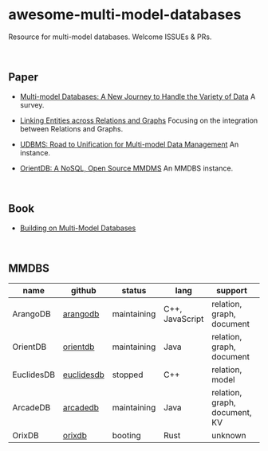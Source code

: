 # awesome-multi-model-databases

Resource for multi-model databases. Welcome ISSUEs & PRs.

    

## Paper

- [Multi-model Databases: A New Journey to Handle the Variety of Data](https://dl.acm.org/doi/pdf/10.1145/3323214) A survey.

- [Linking Entities across Relations and Graphs](https://www.disi.unitn.it/~pavel/OM/articles/Fan_ICDE22.pdf) Focusing on the integration between Relations and Graphs.

- [UDBMS: Road to Unification for Multi-model Data Management](https://arxiv.org/pdf/1612.08050.pdf) An instance.

- [OrientDB: A NoSQL, Open Source MMDMS](https://ceur-ws.org/Vol-3163/BICOD21_paper_3.pdf) An MMDBS instance.

    

## Book

- [Building on Multi-Model Databases](https://www.oreilly.com/library/view/building-on-multi-model/9781492049234/)

    

## MMDBS

| name       | github                                                    | status      | lang            | support                       | protocol | query             | license    |
| ---------- | --------------------------------------------------------- | ----------- | --------------- | ----------------------------- | -------- | ----------------- | ---------- |
| ArangoDB   | [arangodb](https://github.com/arangodb/arangodb)          | maintaining | C++, JavaScript | relation, graph, document     | http     | AQL               | Apache-2.0 |
| OrientDB   | [orientdb](https://github.com/orientechnologies/orientdb) | maintaining | Java            | relation, graph, document     | http     | SQL               | Apache-2.0 |
| EuclidesDB | [euclidesdb](https://github.com/perone/euclidesdb)        | stopped     | C++             | relation, model               | gRPC     | gRPC              | Apache-2.0 |
| ArcadeDB   | [arcadedb](https://github.com/ArcadeData/arcadedb)        | maintaining | Java            | relation, graph, document, KV | http     | SQL, Cypher, JSON | Apache-2.0 |
| OrixDB     | [orixdb](https://github.com/orixdb/orixdb)                | booting     | Rust            | unknown                       | unknown  | GraphQL           | MIT        |
